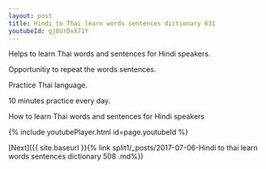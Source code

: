 ```yaml
---
layout: post
title: Hindi to Thai learn words sentences dictionary 631 
youtubeId: gj8UrDxX71Y
---
```

 
 
Helps to learn Thai words and sentences for Hindi speakers.

Opportunitiy to repeat the words sentences. 

Practice Thai language. 
 
10 minutes practice every day. 
 
How to learn Thai words and sentences for Hindi speakers 
 
{% include youtubePlayer.html id=page.youtubeId %}
 
 
[Next]({{ site.baseurl }}{% link  split1/_posts/2017-07-06-Hindi to thai learn words sentences dictionary 508 .md%})
 
